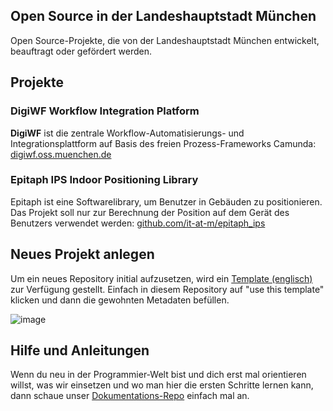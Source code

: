 ## Open Source in der Landeshauptstadt München

Open Source-Projekte, die von der Landeshauptstadt München entwickelt, beauftragt oder gefördert werden.

## Projekte

### DigiWF Workflow Integration Platform

__DigiWF__ ist die zentrale Workflow-Automatisierungs- und Integrationsplattform auf Basis des freien Prozess-Frameworks Camunda: [digiwf.oss.muenchen.de](https://digiwf.oss.muenchen.de)

### Epitaph IPS Indoor Positioning Library

Epitaph ist eine Softwarelibrary, um Benutzer in Gebäuden zu positionieren. Das Projekt soll nur zur Berechnung der Position auf dem Gerät des Benutzers verwendet werden: [github.com/it-at-m/epitaph_ips](https://github.com/it-at-m/epitaph_ips)

## Neues Projekt anlegen

Um ein neues Repository initial aufzusetzen, wird ein [Template (englisch)](https://github.com/it-at-m/oss-repository-en-template) zur Verfügung gestellt. Einfach in diesem Repository auf "use this template" klicken und dann die gewohnten Metadaten befüllen.

![image](https://user-images.githubusercontent.com/712911/158533837-764cef58-d035-46be-b3f7-c1c77610f3cb.png)


## Hilfe und Anleitungen

Wenn du neu in der Programmier-Welt bist und dich erst mal orientieren willst, was wir einsetzen und wo man hier die ersten Schritte lernen kann, dann schaue unser [Dokumentations-Repo](https://github.com/it-at-m/open-source-docs-and-help) einfach mal an.
